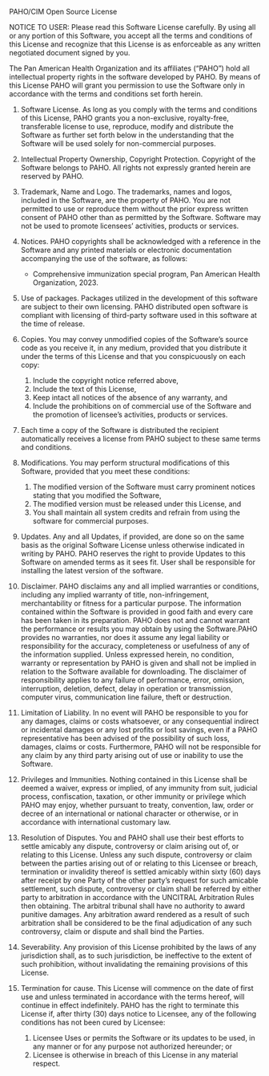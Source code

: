 PAHO/CIM Open Source License

NOTICE TO USER: Please read this Software License carefully. By using all or any portion of this Software, you accept all the terms and conditions of this License and recognize that this License is as enforceable as any written negotiated document signed by you.

The Pan American Health Organization and its affiliates (“PAHO”) hold all intellectual property rights in the software developed by PAHO. By means of this License PAHO will grant you permission to use the Software only in accordance with the terms and conditions set forth herein. 

1. Software License. As long as you comply with the terms and conditions of this License, PAHO grants you a non-exclusive, royalty-free, transferable license to use, reproduce, modify and distribute the Software as further set forth below in the understanding that the Software will be used solely for non-commercial purposes.

2. Intellectual Property Ownership, Copyright Protection. Copyright of the Software belongs to PAHO. All rights not expressly granted herein are reserved by PAHO.

3. Trademark, Name and Logo. The trademarks, names and logos, included in the Software, are the property of PAHO. You are not permitted to use or reproduce them without the prior express written consent of PAHO other than as permitted by the Software. Software may not be used to promote licensees’ activities, products or services.

4. Notices. PAHO copyrights shall be acknowledged with a reference in the Software and any printed materials or electronic documentation accompanying the use of the software, as follows: 
    * Comprehensive immunization special program, Pan American Health Organization, 2023.

5. Use of packages. Packages utilized in the development of this software are subject to their own licensing. PAHO distributed open software is compliant with licensing of third-party software used in this software at the time of release.

6. Copies. You may convey unmodified copies of the Software’s source code as you receive it, in any medium, provided that you distribute it under the terms of this License and that you conspicuously on each copy:
    1. Include the copyright notice referred above, 
    2. Include the text of this License,
    3. Keep intact all notices of the absence of any warranty, and
    4. Include the prohibitions on of commercial use of the Software and the promotion of licensee’s activities, products or services. 

7. Each time a copy of the Software is distributed the recipient automatically receives a license from PAHO subject to these same terms and conditions.

8. Modifications. You may perform structural modifications of this Software, provided that you meet these conditions:
    1. The modified version of the Software must carry prominent notices stating that you modified the Software,
    2. The modified version must be released under this License, and
    3. You shall maintain all system credits and refrain from using the software for commercial purposes.

9. Updates. Any and all Updates, if provided, are done so on the same basis as the original Software License unless otherwise indicated in writing by PAHO. PAHO reserves the right to provide Updates to this Software on amended terms as it sees fit. User shall be responsible for installing the latest version of the software.

10.	Disclaimer. PAHO disclaims any and all implied warranties or conditions, including any implied warranty of title, non-infringement, merchantability or fitness for a particular purpose. The information contained within the Software is provided in good faith and every care has been taken in its preparation. PAHO does not and cannot warrant the performance or results you may obtain by using the Software.PAHO provides no warranties, nor does it assume any legal liability or responsibility for the accuracy, completeness or usefulness of any of the information supplied. Unless expressed herein, no condition, warranty or representation by PAHO is given and shall not be implied in relation to the Software available for downloading. The disclaimer of responsibility applies to any failure of performance, error, omission, interruption, deletion, defect, delay in operation or transmission, computer virus, communication line failure, theft or destruction.

11.	Limitation of Liability. In no event will PAHO be responsible to you for any damages, claims or costs whatsoever, or any consequential indirect or incidental damages or any lost profits or lost savings, even if a PAHO representative has been advised of the possibility of such loss, damages, claims or costs. Furthermore, PAHO will not be responsible for any claim by any third party arising out of use or inability to use the Software.

12.	Privileges and Immunities. Nothing contained in this License shall be deemed a waiver, express or implied, of any immunity from suit, judicial process, confiscation, taxation, or other immunity or privilege which PAHO may enjoy, whether pursuant to treaty, convention, law, order or decree of an international or national character or otherwise, or in accordance with international customary law.

13.	Resolution of Disputes. You and PAHO shall use their best efforts to settle amicably any dispute, controversy or claim arising out of, or relating to this License. Unless any such dispute, controversy or claim between the parties arising out of or relating to this Licensee or breach, termination or invalidity thereof is settled amicably within sixty (60) days after receipt by one Party of the other party’s request for such amicable settlement, such dispute, controversy or claim shall be referred by either party to arbitration in accordance with the UNCITRAL Arbitration Rules then obtaining. The arbitral tribunal shall have no authority to award punitive damages. Any arbitration award rendered as a result of such arbitration shall be considered to be the final adjudication of any such controversy, claim or dispute and shall bind the Parties.

14.	Severability. Any provision of this License prohibited by the laws of any jurisdiction shall, as to such jurisdiction, be ineffective to the extent of such prohibition, without invalidating the remaining provisions of this License.

15.	Termination for cause. This License will commence on the date of first use and unless terminated in accordance with the terms hereof, will continue in effect indefinitely. PAHO has the right to terminate this License if, after thirty (30) days notice to Licensee, any of the following conditions has not been cured by Licensee:
    1. Licensee Uses or permits the Software or its updates to be used, in any manner or for any purpose not authorized hereunder; or
    2. Licensee is otherwise in breach of this License in any material respect.